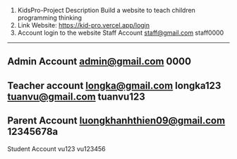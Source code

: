 1. KidsPro-Project Description
Build a website to teach children programming thinking
2. Link Website: https://kid-pro.vercel.app/login
3. Account login to the website
Staff Account
staff@gmail.com
staff0000
---------
Admin Account
admin@gmail.com
0000
---------
Teacher account
longka@gmail.com
longka123
tuanvu@gmail.com
tuanvu123
---------
Parent Account
luongkhanhthien09@gmail.com
12345678a
---------
Student Account
vu123
vu123456
